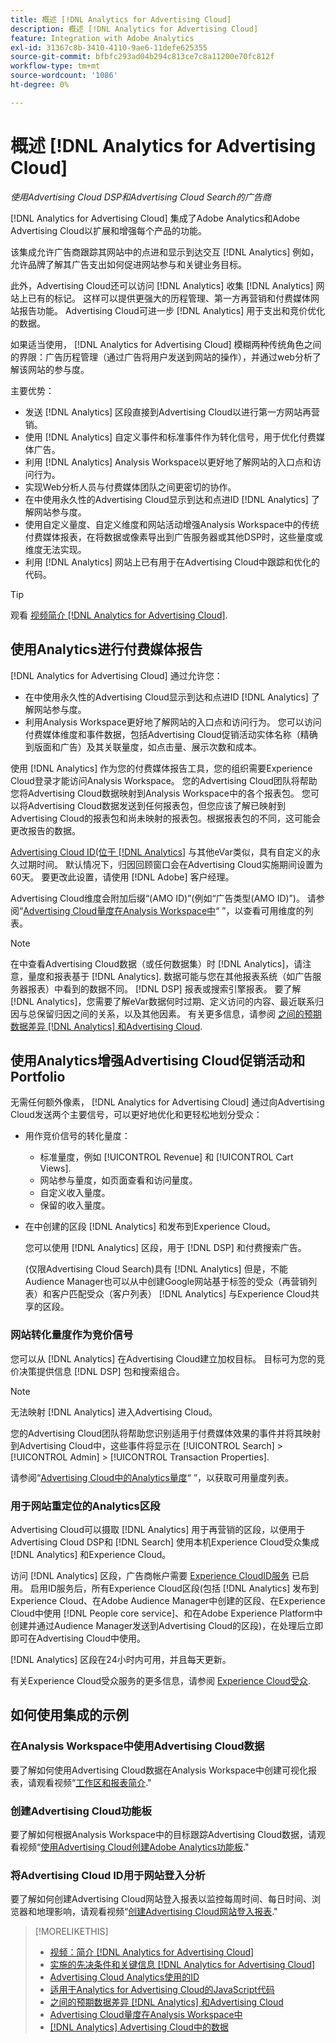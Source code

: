```yaml
---
title: 概述 [!DNL Analytics for Advertising Cloud]
description: 概述 [!DNL Analytics for Advertising Cloud]
feature: Integration with Adobe Analytics
exl-id: 31367c8b-3410-4110-9ae6-11defe625355
source-git-commit: bfbfc293ad04b294c813ce7c8a11200e70fc812f
workflow-type: tm+mt
source-wordcount: '1086'
ht-degree: 0%

---
```


# 概述 [!DNL Analytics for Advertising Cloud]

*使用Advertising Cloud DSP和Advertising Cloud Search的广告商*

[!DNL Analytics for Advertising Cloud] 集成了Adobe Analytics和Adobe Advertising Cloud以扩展和增强每个产品的功能。

该集成允许广告商跟踪其网站中的点进和显示到达交互 [!DNL Analytics] 例如，允许品牌了解其广告支出如何促进网站参与和关键业务目标。

此外，Advertising Cloud还可以访问 [!DNL Analytics] 收集 [!DNL Analytics] 网站上已有的标记。 这样可以提供更强大的历程管理、第一方再营销和付费媒体网站报告功能。 Advertising Cloud可进一步 [!DNL Analytics] 用于支出和竞价优化的数据。

如果适当使用， [!DNL Analytics for Advertising Cloud] 模糊两种传统角色之间的界限：广告历程管理（通过广告将用户发送到网站的操作），并通过web分析了解该网站的参与度。

主要优势：

* 发送 [!DNL Analytics] 区段直接到Advertising Cloud以进行第一方网站再营销。
* 使用 [!DNL Analytics] 自定义事件和标准事件作为转化信号，用于优化付费媒体广告。
* 利用 [!DNL Analytics] Analysis Workspace以更好地了解网站的入口点和访问行为。
* 实现Web分析人员与付费媒体团队之间更密切的协作。
* 在中使用永久性的Advertising Cloud显示到达和点进ID [!DNL Analytics] 了解网站参与度。
* 使用自定义量度、自定义维度和网站活动增强Analysis Workspace中的传统付费媒体报表，在将数据或像素导出到广告服务器或其他DSP时，这些量度或维度无法实现。
* 利用 [!DNL Analytics] 网站上已有用于在Advertising Cloud中跟踪和优化的代码。

>[!TIP]
>
> 观看 [视频简介 [!DNL Analytics for Advertising Cloud]](https://experienceleague.adobe.com/docs/advertising-cloud-learn/tutorials/analytics/intro-a4adc.html?lang=en#analytics).

## 使用Analytics进行付费媒体报告

[!DNL Analytics for Advertising Cloud] 通过允许您：

* 在中使用永久性的Advertising Cloud显示到达和点进ID [!DNL Analytics] 了解网站参与度。
* 利用Analysis Workspace更好地了解网站的入口点和访问行为。 您可以访问付费媒体维度和事件数据，包括Advertising Cloud促销活动实体名称（精确到版面和广告）及其关联量度，如点击量、展示次数和成本。

使用 [!DNL Analytics] 作为您的付费媒体报告工具，您的组织需要Experience Cloud登录才能访问Analysis Workspace。 您的Advertising Cloud团队将帮助您将Advertising Cloud数据映射到Analysis Workspace中的各个报表包。 您可以将Advertising Cloud数据发送到任何报表包，但您应该了解已映射到Advertising Cloud的报表包和尚未映射的报表包。根据报表包的不同，这可能会更改报告的数据。

[Advertising Cloud ID(位于 [!DNL Analytics]](ids.md) 与其他eVar类似，具有自定义的永久过期时间。 默认情况下，归因回顾窗口会在Advertising Cloud实施期间设置为60天。 要更改此设置，请使用 [!DNL Adobe] 客户经理。

Advertising Cloud维度会附加后缀“(AMO ID)”(例如“广告类型(AMO ID)”)。 请参阅“[Advertising Cloud量度在Analysis Workspace中](advertising-cloud-metrics-in-analytics.md)“ ”，以查看可用维度的列表。

>[!NOTE]
>
> 在中查看Advertising Cloud数据（或任何数据集）时 [!DNL Analytics]，请注意，量度和报表基于 [!DNL Analytics]. 数据可能与您在其他报表系统（如广告服务器报表）中看到的数据不同。 [!DNL DSP] 报表或搜索引擎报表。 要了解 [!DNL Analytics]，您需要了解eVar数据何时过期、定义访问的内容、最近联系归因与总保留归因之间的关系，以及其他因素。 有关更多信息，请参阅 [之间的预期数据差异 [!DNL Analytics] 和Advertising Cloud](data-variances.md).

## 使用Analytics增强Advertising Cloud促销活动和Portfolio

无需任何额外像素， [!DNL Analytics for Advertising Cloud] 通过向Advertising Cloud发送两个主要信号，可以更好地优化和更轻松地划分受众：

* 用作竞价信号的转化量度：
   * 标准量度，例如 [!UICONTROL Revenue] 和 [!UICONTROL Cart Views].
   * 网站参与量度，如页面查看和访问量度。
   * 自定义收入量度。
   * 保留的收入量度。
* 在中创建的区段 [!DNL Analytics] 和发布到Experience Cloud。

   您可以使用 [!DNL Analytics] 区段，用于 [!DNL DSP] 和付费搜索广告。

   (仅限Advertising Cloud Search)具有 [!DNL Analytics] 但是，不能Audience Manager也可以从中创建Google网站基于标签的受众（再营销列表）和客户匹配受众（客户列表） [!DNL Analytics] 与Experience Cloud共享的区段。

### 网站转化量度作为竞价信号

您可以从 [!DNL Analytics] 在Advertising Cloud建立加权目标。 目标可为您的竞价决策提供信息 [!DNL DSP] 包和搜索组合。

>[!NOTE]
>
> 无法映射 [!DNL Analytics] 进入Advertising Cloud。

您的Advertising Cloud团队将帮助您识别适用于付费媒体效果的事件并将其映射到Advertising Cloud中，这些事件将显示在 [!UICONTROL Search] > [!UICONTROL Admin] > [!UICONTROL Transaction Properties].

请参阅“[Advertising Cloud中的Analytics量度](analytics-data-in-advertising-cloud.md)“ ”，以获取可用量度列表。

### 用于网站重定位的Analytics区段

Advertising Cloud可以摄取 [!DNL Analytics] 用于再营销的区段，以便用于Advertising Cloud DSP和 [!DNL Search] 使用本机Experience Cloud受众集成 [!DNL Analytics] 和Experience Cloud。

访问 [!DNL Analytics] 区段，广告商帐户需要 [Experience CloudID服务](https://experienceleague.adobe.com/docs/id-service/using/home.html) 已启用。 启用ID服务后，所有Experience Cloud区段(包括 [!DNL Analytics] 发布到Experience Cloud、在Adobe Audience Manager中创建的区段、在Experience Cloud中使用 [!DNL People core service]、和在Adobe Experience Platform中创建并通过Audience Manager发送到Advertising Cloud的区段)，在处理后立即即可在Advertising Cloud中使用。

[!DNL Analytics] 区段在24小时内可用，并且每天更新。

有关Experience Cloud受众服务的更多信息，请参阅 [Experience Cloud受众](https://experienceleague.adobe.com/docs/core-services/interface/audiences/audience-library.html).

## 如何使用集成的示例

### 在Analysis Workspace中使用Advertising Cloud数据

要了解如何使用Advertising Cloud数据在Analysis Workspace中创建可视化报表，请观看视频“[工作区和报表简介](https://experienceleague.adobe.com/docs/advertising-cloud-learn/tutorials/analytics/analytics-analysis-workspace-a4adc.html).&quot;

### 创建Advertising Cloud功能板

要了解如何根据Analysis Workspace中的目标跟踪Advertising Cloud数据，请观看视频“[使用Advertising Cloud创建Adobe Analytics功能板](https://experienceleague.adobe.com/docs/advertising-cloud-learn/tutorials/analytics/analytics-dashboards-a4adc.html).&quot;

### 将Advertising Cloud ID用于网站登入分析

要了解如何创建Advertising Cloud网站登入报表以监控每周时间、每日时间、浏览器和地理影响，请观看视频“[创建Advertising Cloud网站登入报表](https://experienceleague.adobe.com/docs/advertising-cloud-learn/tutorials/analytics/analytics-site-entry-a4adc.html).&quot;

>[!MORELIKETHIS]
>
>* [视频：简介 [!DNL Analytics for Advertising Cloud]](https://experienceleague.adobe.com/docs/advertising-cloud-learn/tutorials/analytics/intro-a4adc.html)
>* [实施的先决条件和关键信息 [!DNL Analytics for Advertising Cloud]](prerequisites.md)
>* [Advertising Cloud Analytics使用的ID](ids.md)
>* [适用于Analytics for Advertising Cloud的JavaScript代码](/help/integrations/analytics/javascript.md)
>* [之间的预期数据差异 [!DNL Analytics] 和Advertising Cloud](data-variances.md)
>* [Advertising Cloud量度在Analysis Workspace中](/help/integrations/analytics/advertising-cloud-metrics-in-analytics.md)
>* [[!DNL Analytics] Advertising Cloud中的数据](/help/integrations/analytics/analytics-data-in-advertising-cloud.md)

